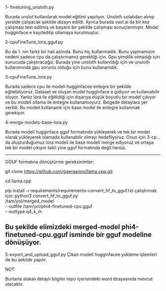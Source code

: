 1- finetuning_unsloth.py

Burada unslot kullanılarak model eğitimi yapılıyor. Unsloth colabdan alınıp yerelde çalışacak şekilde dizayn edildi. Ayrıca burada vast.ai da bir kez çalışması test edilmiş ve başarılı bir şekilde çalışması sonuçlanmıştır. Model hugginface e kaydedilip ollamaya kurulmuştur.

2-cpuFineTune_lora_gguf.py

Bu da 1. nin farklı bir hali aslında. Bunu hiç kullanmadık. Bunu yapmamızın nedeni sadece cpu da çalıştırmamız gerektiği için. Gpu şimdilik olmadığı için sunucuda çalıştıracağız. Burada yine unsloth kullanıldığı için ve unsloth kullanımında gpu zorunlu olduğu için bunu kullanamdık.

3-cpuFineTune_lora.py

Burada sadece cpu ile modeli hugginfacee entegre bir şekilde eğitebiliyoruz. Dataset ve oluşan model hugginface e gidiyoır ve kullanıabilir oluyor. Yanlız lora ile eğitildiği için dışarıya düşük boyutlu bir model çıkıyor ve bu modeli ollama ile entegre kullanamıoyurz. Belgede detaylara yer verildi. Bu modeli kullanamk için base model ile entegre kullanmak gerekiyor.

4-merge-models-base-lora.py

Burada modeli hugginface gguf formatında yükleyerek ve tek bir model olarak yükleyerek olamada kullanabilir olmayı hedefliyoruz. Onun için 3-cp... da oluşturduğumuz lora modeli ile base modeli merge ediyoruz ve ortaya tek bir model çıkıyor tabii yine gguf formatında değil henüz.

-------------
GGUF formatına dönüştürme
gereksinimler:

git clone https://github.com/ggerganov/llama.cpp.git

cd llama.cpp

pip install -r requirements/requirements-convert_hf_to_gguf.txt
çalıştırmak için:
python3 convert_hf_to_gguf.py \
  /tam/yol/merged_model \
  --outfile /tam/yol/phi4-finetuned-cpu.gguf \
  --outtype q4_k_m

Bu şekilde elimizdeki merged-model phi4-finetuned-cpu.gguf isminde bir gguf modeline dönüşüyor.
-------------

5-export_and_upload_gguf.py
Çıkan modeli hugginfacee yükleme işlemleri de bu şekilde yapılır.






NOT:
 
Bunlarla alakalı detaylı bilgiler repo içerisindeki word dosyasında mevcut olacaktır.
